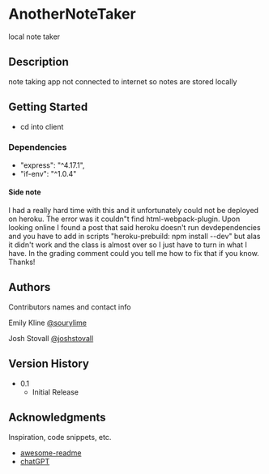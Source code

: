 # AnotherNoteTaker
local note taker

## Description

note taking app not connected to internet so notes are stored locally

## Getting Started

* cd into client

### Dependencies

* "express": "^4.17.1",
* "if-env": "^1.0.4"

#### Side note
I had a really hard time with this and it unfortunately could not be deployed on heroku. The error was it couldn"t find html-webpack-plugin. Upon looking online I found a post that said heroku doesn't run devdependencies and you have to add in scripts "heroku-prebuild: npm install --dev" but alas it didn't work and the class is almost over so I just have to turn in what I have. In the grading comment could you tell me how to fix that if you know. Thanks!
## Authors

Contributors names and contact info

Emily Kline
[@sourylime](https://github.com/sourylime)

Josh Stovall
[@joshstovall](https://github.com/joshstovall)

## Version History

* 0.1
    * Initial Release


## Acknowledgments

Inspiration, code snippets, etc.
* [awesome-readme](https://github.com/matiassingers/awesome-readme)
* [chatGPT](https://chat.openai.com/)